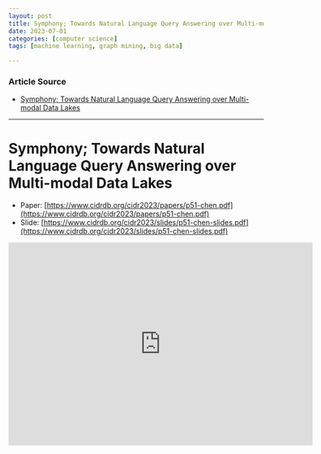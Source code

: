 ```yaml
---
layout: post
title: Symphony; Towards Natural Language Query Answering over Multi-modal Data Lakes  
date: 2023-07-01
categories: [computer science]
tags: [machine learning, graph mining, big data]

---
```


### Article Source

* [Symphony; Towards Natural Language Query Answering over Multi-modal Data Lakes](https://www.youtube.com/watch?v=fNidOgXxfvw)


---

# Symphony; Towards Natural Language Query Answering over Multi-modal Data Lakes


* Paper: [https://www.cidrdb.org/cidr2023/papers/p51-chen.pdf](https://www.cidrdb.org/cidr2023/papers/p51-chen.pdf)
* Slide: [https://www.cidrdb.org/cidr2023/slides/p51-chen-slides.pdf](https://www.cidrdb.org/cidr2023/slides/p51-chen-slides.pdf)

<iframe width="600" height="400" src="https://www.youtube.com/embed/fNidOgXxfvw" title="YouTube video player" frameborder="0" allow="accelerometer; autoplay; clipboard-write; encrypted-media; gyroscope; picture-in-picture; web-share" allowfullscreen></iframe>